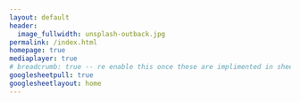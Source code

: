 ```yaml
---
layout: default
header:
  image_fullwidth: unsplash-outback.jpg
permalink: /index.html
homepage: true
mediaplayer: true
# breadcrumb: true -- re enable this once these are implimented in sheets
googlesheetpull: true
googlesheetlayout: home
---
```


<div class="row t30 b30">
    <div class="editor large-12 columns" style="display: none">
        <div id="authorize-div">
            <div class="large-12 columns">
                <button style="width:100%" class="note button radius" id="authorize-button" onclick="handleAuthClick(event)">
                    CLICK ME <br>
                    Before you can edit this page you need to authorise this
                    website to edit your personal Google Sheets with a Google 
                    account that has been given access to the website 
                    spreadsheet.
                </button>
            </div>
        </div>
        <div id="editor-div" style="display: none">
            <div class="large-12 columns">
                <textarea style="height:250" class="page_editor"></textarea>
            </div>
        </div>
        <div id="noaccess-div" style="display: none">
            <div data-alert class="alert-box info radius">
                When attempting to edit the 
                <a href="https://docs.google.com/spreadsheets/d/{{ site.google_sheet_id }}/edit">website spreadsheet</a>
                an error was returned. Does your currently signed in Google 
                account have sufficient permissions to edit the
                <a href="https://docs.google.com/spreadsheets/d/{{ site.google_sheet_id }}/edit">website spreadsheet</a>? 
                If not and you believe you should please 
                <a href="/?page=aboutus-contact">contact us</a>.
            </div>
        </div>
    </div>
</div>

<div class="google-sheet-layout"></div>
